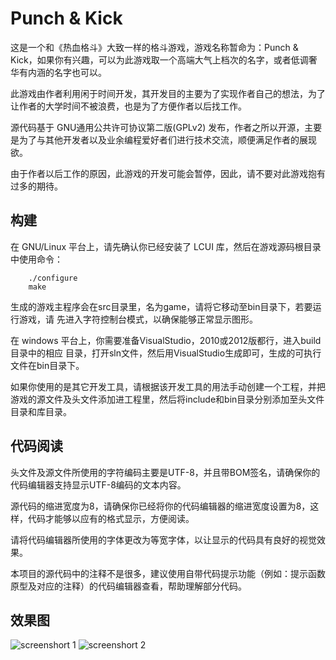 Punch & Kick
================

这是一个和《热血格斗》大致一样的格斗游戏，游戏名称暂命为：Punch & Kick，如果你有兴趣，可以为此游戏取一个高端大气上档次的名字，或者低调奢华有内涵的名字也可以。

此游戏由作者利用闲于时间开发，其开发目的主要为了实现作者自己的想法，为了让作者的大学时间不被浪费，也是为了方便作者以后找工作。

源代码基于 GNU通用公共许可协议第二版(GPLv2) 发布，作者之所以开源，主要是为了与其他开发者以及业余编程爱好者们进行技术交流，顺便满足作者的展现欲。

由于作者以后工作的原因，此游戏的开发可能会暂停，因此，请不要对此游戏抱有过多的期待。

## 构建

在 GNU/Linux 平台上，请先确认你已经安装了 LCUI 库，然后在游戏源码根目录中使用命令：

```shell
	./configure
	make
```

生成的游戏主程序会在src目录里，名为game，请将它移动至bin目录下，若要运行游戏，请
先进入字符控制台模式，以确保能够正常显示图形。

在 windows 平台上，你需要准备VisualStudio，2010或2012版都行，进入build目录中的相应
目录，打开sln文件，然后用VisualStudio生成即可，生成的可执行文件在bin目录下。

如果你使用的是其它开发工具，请根据该开发工具的用法手动创建一个工程，并把游戏的源文件及头文件添加进工程里，然后将include和bin目录分别添加至头文件目录和库目录。

## 代码阅读

头文件及源文件所使用的字符编码主要是UTF-8，并且带BOM签名，请确保你的代码编辑器支持显示UTF-8编码的文本内容。

源代码的缩进宽度为8，请确保你已经将你的代码编辑器的缩进宽度设置为8，这样，代码才能够以应有的格式显示，方便阅读。

请将代码编辑器所使用的字体更改为等宽字体，以让显示的代码具有良好的视觉效果。

本项目的源代码中的注释不是很多，建议使用自带代码提示功能（例如：提示函数原型及对应的注释）的代码编辑器查看，帮助理解部分代码。


## 效果图
![screenshort 1](http://lcui.org/files/images/game/2013-11-15-21-54-36.png)
![screenshort 2](http://lcui.org/files/images/game/2013-11-15-22-02-07.png)
